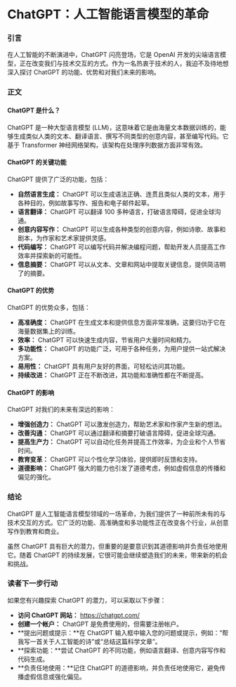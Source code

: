 # ChatGPT：人工智能语言模型的革命

### 引言

在人工智能的不断演进中，ChatGPT 闪亮登场，它是 OpenAI 开发的尖端语言模型，正在改变我们与技术交互的方式。作为一名热衷于技术的人，我迫不及待地想深入探讨 ChatGPT 的功能、优势和对我们未来的影响。

### 正文

#### ChatGPT 是什么？

ChatGPT 是一种大型语言模型 (LLM)，这意味着它是由海量文本数据训练的，能够生成类似人类的文本、翻译语言、撰写不同类型的创意内容，甚至编写代码。它基于 Transformer 神经网络架构，该架构在处理序列数据方面非常有效。

#### ChatGPT 的关键功能

ChatGPT 提供了广泛的功能，包括：

- **自然语言生成：** ChatGPT 可以生成语法正确、连贯且类似人类的文本，用于各种目的，例如故事写作、报告和电子邮件起草。
- **语言翻译：** ChatGPT 可以翻译 100 多种语言，打破语言障碍，促进全球沟通。
- **创意内容写作：** ChatGPT 可以生成各种类型的创意内容，例如诗歌、故事和剧本，为作家和艺术家提供灵感。
- **代码编写：** ChatGPT 可以编写代码并解决编程问题，帮助开发人员提高工作效率并探索新的可能性。
- **信息摘要：** ChatGPT 可以从文本、文章和网站中提取关键信息，提供简洁明了的摘要。

#### ChatGPT 的优势

ChatGPT 的优势众多，包括：

- **高准确度：** ChatGPT 在生成文本和提供信息方面非常准确，这要归功于它在海量数据集上的训练。
- **效率：** ChatGPT 可以快速生成内容，节省用户大量时间和精力。
- **多功能性：** ChatGPT 的功能广泛，可用于各种任务，为用户提供一站式解决方案。
- **易用性：** ChatGPT 具有用户友好的界面，可轻松访问其功能。
- **持续改进：** ChatGPT 正在不断改进，其功能和准确性都在不断提高。

#### ChatGPT 的影响

ChatGPT 对我们的未来有深远的影响：

- **增强创造力：** ChatGPT 可以激发创造力，帮助艺术家和作家产生新的想法。
- **改善沟通：** ChatGPT 可以通过翻译和摘要打破语言障碍，促进全球沟通。
- **提高生产力：** ChatGPT 可以自动化任务并提高工作效率，为企业和个人节省时间。
- **教育变革：** ChatGPT 可以个性化学习体验，提供即时反馈和支持。
- **道德影响：** ChatGPT 强大的能力也引发了道德考虑，例如虚假信息的传播和偏见的强化。

### 结论

ChatGPT 是人工智能语言模型领域的一场革命，为我们提供了一种前所未有的与技术交互的方式。它广泛的功能、高准确度和多功能性正在改变各个行业，从创意写作到教育和商业。

虽然 ChatGPT 具有巨大的潜力，但重要的是要意识到其道德影响并负责任地使用它。随着 ChatGPT 的持续发展，它很可能会继续塑造我们的未来，带来新的机会和挑战。

### 读者下一步行动

如果您有兴趣探索 ChatGPT 的潜力，可以采取以下步骤：

- **访问 ChatGPT 网站：** https://chatgpt.com/
- **创建一个帐户：** ChatGPT 是免费使用的，但需要注册帐户。
- **提出问题或提示：**在 ChatGPT 输入框中输入您的问题或提示，例如：“帮我写一首关于人工智能的诗”或“总结这篇科学文章”。
- **探索功能：**尝试 ChatGPT 的不同功能，例如语言翻译、创意内容写作和代码生成。
- **负责任地使用：**记住 ChatGPT 的道德影响，并负责任地使用它，避免传播虚假信息或强化偏见。
